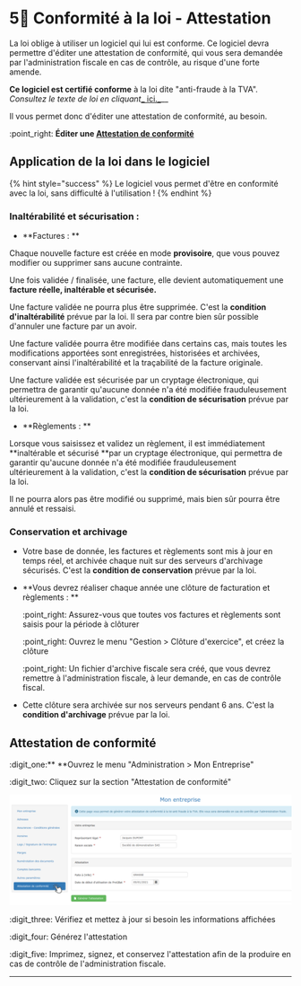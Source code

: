# 5⃣ Conformité à la loi - Attestation

La loi oblige à utiliser un logiciel qui lui est conforme. Ce logiciel devra permettre d'éditer une attestation de conformité, qui vous sera demandée par l'administration fiscale en cas de contrôle, au risque d'une forte amende.&#x20;

**Ce logiciel est certifié conforme** à la loi dite "anti-fraude à la TVA". _Consultez le texte de loi en cliquant_[_ ici._](http://bofip.impots.gouv.fr/bofip/10691-PGP.html)__

Il vous permet donc d'éditer une attestation de conformité, au besoin.



:point\_right: **Éditer une **[**Attestation de conformité**](certification-a-la-loi-anti-fraude-a-la-tva-france.md#attestation-de-conformite-pour-la-france)****



## Application de la loi dans le logiciel

{% hint style="success" %}
Le logiciel vous permet d'être en conformité avec la loi, sans difficulté à l'utilisation !
{% endhint %}

### Inaltérabilité et sécurisation :&#x20;

* **Factures : **

Chaque nouvelle facture est créée en mode **provisoire**, que vous pouvez modifier ou supprimer sans aucune contrainte.

Une fois validée / finalisée, une facture, elle devient automatiquement une **facture réelle, inaltérable et sécurisée.**

Une facture validée ne pourra plus être supprimée. C'est la **condition d'inaltérabilité** prévue par la loi. Il sera par contre bien sûr possible d'annuler une facture par un avoir.

Une facture validée pourra être modifiée dans certains cas, mais toutes les modifications apportées sont enregistrées, historisées et archivées, conservant ainsi l'inaltérabilité et la traçabilité de la facture originale.

Une facture validée est sécurisée par un cryptage électronique, qui permettra de garantir qu'aucune donnée n'a été modifiée frauduleusement ultérieurement à la validation, c'est la **condition de sécurisation** prévue par la loi.



* **Règlements : **

Lorsque vous saisissez et validez un règlement, il est immédiatement **inaltérable et sécurisé **par un cryptage électronique, qui permettra de garantir qu'aucune donnée n'a été modifiée frauduleusement ultérieurement à la validation, c'est la **condition de sécurisation** prévue par la loi.

Il ne pourra alors pas être modifié ou supprimé, mais bien sûr pourra être annulé et ressaisi.



### Conservation et archivage

*   Votre base de donnée, les factures et règlements sont mis à jour en temps réel, et archivée chaque nuit sur des serveurs d'archivage sécurisés. C'est la **condition de conservation** prévue par la loi.


*   **Vous devrez réaliser chaque année une clôture de facturation et règlements : **

    :point\_right: Assurez-vous que toutes vos factures et règlements sont saisis pour la période à clôturer

    :point\_right: Ouvrez le menu "Gestion > Clôture d'exercice", et créez la clôture

    :point\_right: Un fichier d'archive fiscale sera créé, que vous devrez remettre à l'administration fiscale, à leur demande, en cas de contrôle fiscal.


* Cette clôture sera archivée sur nos serveurs pendant 6 ans. C'est la **condition d'archivage** prévue par la loi.



## Attestation de conformité



:digit\_one:** **Ouvrez le menu "Administration > Mon Entreprise"

:digit\_two: Cliquez sur la section "Attestation de conformité"

![](../.gitbook/assets/screenshot-152-.png)

:digit\_three: Vérifiez et mettez à jour si besoin les informations affichées

:digit\_four: Générez l'attestation

:digit\_five: Imprimez, signez, et conservez l'attestation afin de la produire en cas de contrôle de l'administration fiscale.

****

